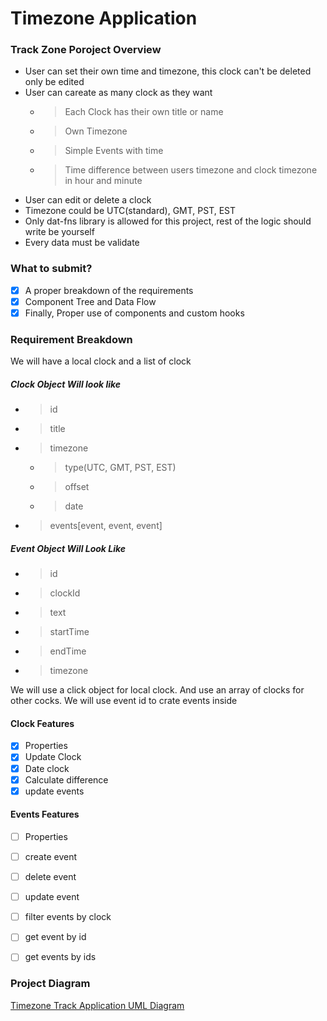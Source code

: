 # Timezone Application

### Track Zone Poroject Overview
- User can set their own time and timezone, this clock can't be deleted only be edited
- User can careate as many clock as they want
    - > Each Clock has their own title or name
    - > Own Timezone
    - > Simple Events with time
    - > Time difference between users timezone and clock timezone in hour and minute
- User can edit or delete a clock
- Timezone could be UTC(standard), GMT, PST, EST
- Only dat-fns library is allowed for this project, rest of the logic should write be yourself
- Every data must be validate

### What to submit?
- [x] A proper breakdown of the requirements
- [x] Component Tree and Data Flow
- [x] Finally, Proper use of components and custom hooks

### Requirement Breakdown
We will have a local clock and a list of clock

##### Clock Object Will look like
- > id
- > title
- > timezone
  - > type(UTC, GMT, PST, EST)
  - > offset
  - > date
- > events[event, event, event]

##### Event Object Will Look Like
- > id
- > clockId
- > text
- > startTime
- > endTime
- > timezone


We will use a click object for local clock. And use an array of clocks for other cocks. We will use event id to crate events inside


#### Clock Features

- [x] Properties
- [x] Update Clock
- [x] Date clock
- [x] Calculate difference
- [x] update events

#### Events Features

- [ ] Properties
- [ ] create event
- [ ] delete event
- [ ] update event
- [ ] filter events by clock
- [ ] get event by id
- [ ] get events by ids


### Project Diagram

[Timezone Track Application UML Diagram](https://drive.google.com/file/d/14MUg6cc2ccrUzvcYwaZfXs-26qy94-hf/view?usp=sharing)